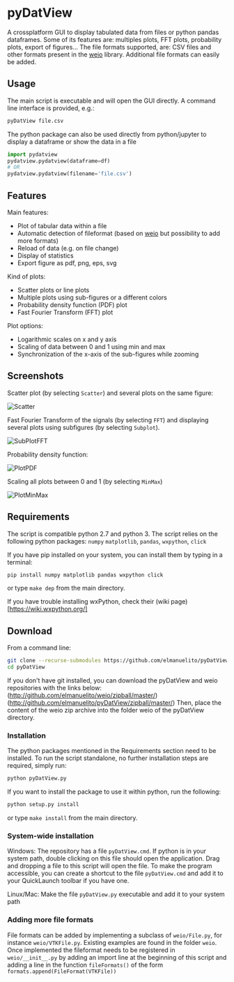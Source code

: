 # pyDatView

A crossplatform GUI to display tabulated data from files or python pandas dataframes. Some of its features are: multiples plots, FFT plots, probability plots, export of figures...
The file formats supported, are: CSV files and other formats present in the [weio](http://github.com/elmanuelito/weio/) library.
Additional file formats can easily be added.

## Usage
The main script is executable and will open the GUI directly. A command line interface is provided, e.g.: 
```bash
pyDatView file.csv
```
The python package can also be used directly from python/jupyter to display a dataframe or show the data in a file
```python
import pydatview 
pydatview.pydatview(dataframe=df)
# OR
pydatview.pydatview(filename='file.csv')
```

## Features
Main features:
- Plot of tabular data within a file
- Automatic detection of fileformat (based on [weio](http://github.com/elmanuelito/weio/) but possibility to add more formats)
- Reload of data (e.g. on file change)
- Display of statistics
- Export figure as pdf, png, eps, svg

Kind of plots:
- Scatter plots or line plots
- Multiple plots using sub-figures or a different colors
- Probability density function (PDF) plot
- Fast Fourier Transform (FFT) plot

Plot options:
- Logarithmic scales on x and y axis
- Scaling of data between 0 and 1 using min and max
- Synchronization of the x-axis of the sub-figures while zooming

## Screenshots

Scatter plot (by selecting `Scatter`) and several plots on the same figure:

![Scatter](/../screenshots/screenshots/PlotScatter.png)

<!--![OverPlot](/../screenshots/screenshots/OverPlot.png) -->

Fast Fourier Transform of the signals (by selecting `FFT`) and displaying several plots using subfigures (by selecting `Subplot`). 

![SubPlotFFT](/../screenshots/screenshots/SubPlotFFT.png)

Probability density function:

![PlotPDF](/../screenshots/screenshots/PlotPDF.png)

Scaling all plots between 0 and 1 (by selecting `MinMax`)

![PlotMinMax](/../screenshots/screenshots/PlotMinMax.png)


## Requirements
The script is compatible python 2.7 and python 3.
The script relies on the following python packages: `numpy` `matplotlib`, `pandas`, `wxpython`, `click`

If you have pip installed on your system, you can install them by typing in a terminal: 
```bash
pip install numpy matplotlib pandas wxpython click 
```
or type `make dep` from the main directory.

If you have trouble installing wxPython, check their (wiki page)[https://wiki.wxpython.org/]

## Download 
From a command line:
```bash
git clone --recurse-submodules https://github.com/elmanuelito/pyDatView
cd pyDatView
```
If you don't have git installed, you can download the pyDatView and weio repositories with the links below:
(http://github.com/elmanuelito/weio/zipball/master/)
(http://github.com/elmanuelito/pyDatView/zipball/master/)
Then, place the content of the weio zip archive into the folder weio of the pyDatView directory.


### Installation
The python packages mentioned in the Requirements section need to be installed.
To run the script standalone, no further installation steps are required, simply run:
```bash
python pyDatView.py
```

If you want to install the package to use it within python, run the following:
```bash
python setup.py install
```
or type `make install` from the main directory.

### System-wide installation
Windows:
The repository has a file `pyDatView.cmd`. If python is in your system path, double clicking on this file should open the application. Drag and dropping a file to this script will open the file. 
To make the program accessible, you can create a shortcut to the file `pyDatView.cmd` and add it to your QuickLaunch toolbar if you have one.


Linux/Mac:
Make the file `pyDatView.py` executable and add it to your system path



### Adding more file formats
File formats can be added by implementing a subclass of `weio/File.py`, for instance `weio/VTKFile.py`. Existing examples are found in the folder `weio`.
Once implemented the fileformat needs to be registered in `weio/__init__.py` by adding an import line at the beginning of this script and adding a line in the function `fileFormats()` of the form `formats.append(FileFormat(VTKFile))`






